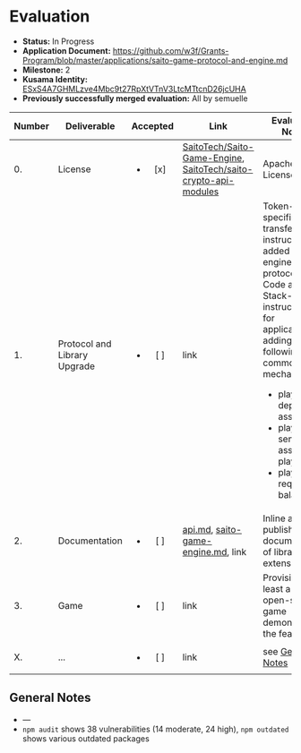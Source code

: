 # Evaluation

- **Status:** In Progress
- **Application Document:**  https://github.com/w3f/Grants-Program/blob/master/applications/saito-game-protocol-and-engine.md
- **Milestone:** 2
- **Kusama Identity:** [ESxS4A7GHMLzve4Mbc9t27RpXtVTnV3LtcMTtcnD26jcUHA](https://polkascan.io/pre/kusama/account/ESxS4A7GHMLzve4Mbc9t27RpXtVTnV3LtcMTtcnD26jcUHA)
- **Previously successfully merged evaluation:** All by semuelle

| Number | Deliverable | Accepted | Link | Evaluation Notes |
| ------ | ----------- | :------: | ---- |----------------- |
| 0. | License | <ul><li>[x] </li></ul> | [SaitoTech/Saito-Game-Engine](https://github.com/SaitoTech/Saito-Game-Engine/blob/076277654fe6eec6c6a9be0a44527da9d061248c/LICENSE), [SaitoTech/saito-crypto-api-modules](https://github.com/SaitoTech/saito-crypto-api-modules/blob/23e8835ffd00aab60049160a08117994c257c41c/LICENSE) | Apache License 2.0
| 1. | Protocol and Library Upgrade | <ul><li>[ ] </li></ul> | link | Token-specific transfer instructions added to game engine / protocol.<br /> Code addig Stack-based instructions for applications adding the following common game mechanics:  <ul><li>player Y deposits assets</li><li>player Y sends assets to player X</li><li>player Y requests balance</li></ul> |
| 2. | Documentation | <ul><li>[ ] </li></ul> | [api.md](https://github.com/SaitoTech/Saito-Game-Engine/blob/076277654fe6eec6c6a9be0a44527da9d061248c/api.md), [saito-game-engine.md](https://github.com/SaitoTech/Saito-Game-Engine/blob/076277654fe6eec6c6a9be0a44527da9d061248c/saito-game-engine.md), link | Inline and published documentation of library extensions. |
| 3. | Game | <ul><li>[ ] </li></ul> | link | Provision of at least a single open-sourced game demonstrating the features. |
| X. | ... | <ul><li>[ ] </li></ul> | link | see [General Notes](#general-notes) |


## General Notes

- —
- `npm audit` shows 38 vulnerabilities (14 moderate, 24 high), `npm outdated` shows various outdated packages

